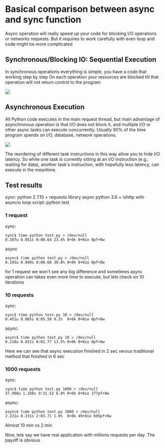 # Basical comparison between async and sync function

Async operation will really speed up your code for blocking I/O operations or networks requests.
But it requires to work carefully with even loop and code might be more complicated

## Synchronous/Blocking IO: Sequential Execution

In synchronous operations everything is simple, you have a code that working step by step
On each operation your resources are blocked till that operation will not return control to the program

![](https://docs.hhvm.com/s/0dd2cca2312e80ce/images/async/async-sequential.png)

## Asynchronous Execution

All Python code executes in the main request thread, but main advantage of asynchronous operation is that 
I/O does not block it, and multiple I/O or other async tasks can execute concurrently. 
Usually 90% of the time program spends on I/O, database, network operations.

![](https://docs.hhvm.com/s/20cc9b14a8f1c008/images/async/async-slow-curl.png)

The reordering of different task instructions in this way allow you to hide I/O latency. So while one task is currently sitting at an I/O instruction (e.g., waiting for data), another task's instruction, with hopefully less latency, can execute in the meantime.


## Test results

sync: python 2.7.10 + requests library
async python 3.6 + iohttp with asyncio loop
script: python test

### 1 request
sync: 
```
sync$ time python test.py > /dev/null
0.107u 0.051s 0:00.64 23.4% 0+0k 0+0io 0pf+0w
```

async
```
async$ time python test.py > /dev/null
0.195u 0.049s 0:00.68 30.8% 0+0k 0+0io 0pf+0w
```

for 1 request we won't see any big difference and sometimes async operation can takes even more time to execute, but lets check on 10 iterations

### 10 requests

sync:
```
sync$ time python test.py 10 > /dev/null
0.451u 0.065s 0:05.50 9.2%  0+0k 0+0io 0pf+0w
```

async:
```
async$ time python test.py 10 > /dev/null
0.218u 0.031s 0:01.77 13.5% 0+0k 0+0io 0pf+0w
```

Here we can see that async execution finished in 2 sec versus traditional method that finished in 6 sec

### 1000 requests

sync:
```
sync$ time python test.py 1000 > /dev/null
37.998u 1.166s 9:31.52 6.8% 0+0k 0+0io 277pf+0w
```

async:
```
async$ time python test.py 1000 > /dev/null
2.221u 0.231s 2:03.71 1.9%  0+0k 49+0io 695pf+0w
```

Almost 10 min vs 2 min

Now, lets say we have real application with millions requests per day. The payoff is obvious
